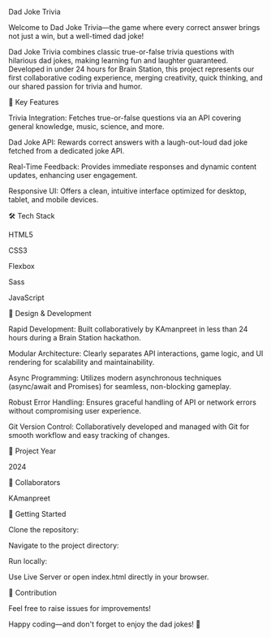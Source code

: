 Dad Joke Trivia

Welcome to Dad Joke Trivia—the game where every correct answer brings not just a win, but a well-timed dad joke!

Dad Joke Trivia combines classic true-or-false trivia questions with hilarious dad jokes, making learning fun and laughter guaranteed. Developed in under 24 hours for Brain Station, this project represents our first collaborative coding experience, merging creativity, quick thinking, and our shared passion for trivia and humor.

🎯 Key Features

Trivia Integration: Fetches true-or-false questions via an API covering general knowledge, music, science, and more.

Dad Joke API: Rewards correct answers with a laugh-out-loud dad joke fetched from a dedicated joke API.

Real-Time Feedback: Provides immediate responses and dynamic content updates, enhancing user engagement.

Responsive UI: Offers a clean, intuitive interface optimized for desktop, tablet, and mobile devices.

🛠️ Tech Stack

HTML5

CSS3

Flexbox

Sass

JavaScript

🚀 Design & Development

Rapid Development: Built collaboratively by KAmanpreet in less than 24 hours during a Brain Station hackathon.

Modular Architecture: Clearly separates API interactions, game logic, and UI rendering for scalability and maintainability.

Async Programming: Utilizes modern asynchronous techniques (async/await and Promises) for seamless, non-blocking gameplay.

Robust Error Handling: Ensures graceful handling of API or network errors without compromising user experience.

Git Version Control: Collaboratively developed and managed with Git for smooth workflow and easy tracking of changes.

📅 Project Year

2024

🤝 Collaborators

KAmanpreet

📝 Getting Started

Clone the repository:

Navigate to the project directory:

Run locally:

Use Live Server or open index.html directly in your browser.

🌟 Contribution

Feel free to raise issues for improvements!

Happy coding—and don't forget to enjoy the dad jokes! 🎉
